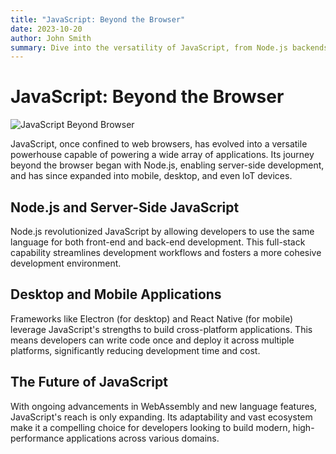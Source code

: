 ```yaml
---
title: "JavaScript: Beyond the Browser"
date: 2023-10-20
author: John Smith
summary: Dive into the versatility of JavaScript, from Node.js backends to desktop applications.
---
```


# JavaScript: Beyond the Browser

![JavaScript Beyond Browser](/blog-placeholder-2.png)

JavaScript, once confined to web browsers, has evolved into a versatile powerhouse capable of powering a wide array of applications. Its journey beyond the browser began with Node.js, enabling server-side development, and has since expanded into mobile, desktop, and even IoT devices.

## Node.js and Server-Side JavaScript

Node.js revolutionized JavaScript by allowing developers to use the same language for both front-end and back-end development. This full-stack capability streamlines development workflows and fosters a more cohesive development environment.

## Desktop and Mobile Applications

Frameworks like Electron (for desktop) and React Native (for mobile) leverage JavaScript's strengths to build cross-platform applications. This means developers can write code once and deploy it across multiple platforms, significantly reducing development time and cost.

## The Future of JavaScript

With ongoing advancements in WebAssembly and new language features, JavaScript's reach is only expanding. Its adaptability and vast ecosystem make it a compelling choice for developers looking to build modern, high-performance applications across various domains.